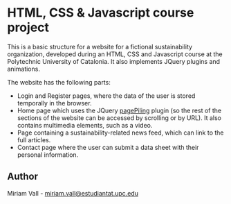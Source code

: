 # HTML, CSS & Javascript course project

This is a basic structure for a website for a fictional sustainability organization, developed during an HTML, CSS and Javascript course at the Polytechnic University of Catalonia. It also implements JQuery plugins and animations.

The website has the following parts:

* Login and Register pages, where the data of the user is stored temporally in the browser.
* Home page which uses the JQuery [pagePiling](https://alvarotrigo.com/pagePiling/#page2) plugin (so the rest of the sections of the website can be accessed by scrolling or by URL). It also contains multimedia elements, such as a video.
* Page containing a sustainability-related news feed, which can link to the full articles.
* Contact page where the user can submit a data sheet with their personal information.

## Author

Miriam Vall - miriam.vall@estudiantat.upc.edu
